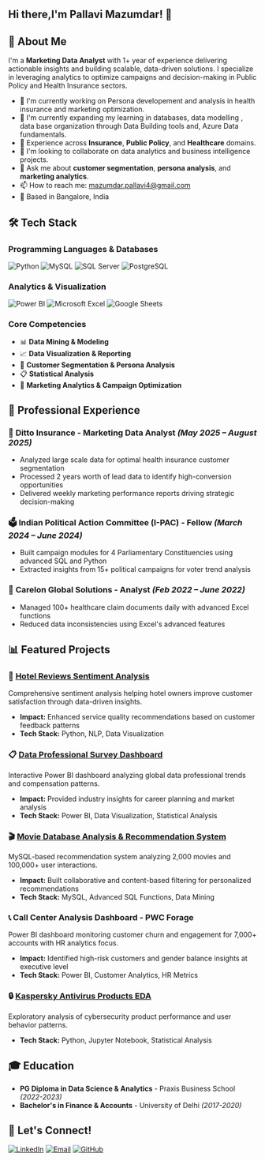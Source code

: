 ## Hi there,I'm Pallavi Mazumdar!  👋
## 🚀 About Me
I'm a **Marketing Data Analyst** with 1+ year of experience delivering actionable insights and building scalable, data-driven solutions. I specialize in leveraging analytics to optimize campaigns and decision-making in Public Policy and Health Insurance sectors.

- 🔭 I'm currently working on Persona developement and analysis in health insurance and marketing optimization.
- 🌱 I'm currently expanding my learning in databases, data modelling , data base organization through Data Building tools and, Azure Data fundamentals.
- 💼 Experience across **Insurance**, **Public Policy**, and **Healthcare** domains.
- 👯 I'm looking to collaborate on data analytics and business intelligence projects.
- 💬 Ask me about **customer segmentation**, **persona analysis**, and **marketing analytics**.
- 📫 How to reach me: mazumdar.pallavi4@gmail.com
- 📍 Based in Bangalore, India

## 🛠️ Tech Stack

### Programming Languages & Databases
![Python](https://img.shields.io/badge/Python-3776AB?style=for-the-badge&logo=python&logoColor=white)
![MySQL](https://img.shields.io/badge/MySQL-4479A1?style=for-the-badge&logo=mysql&logoColor=white)
![SQL Server](https://img.shields.io/badge/SQL%20Server-CC2927?style=for-the-badge&logo=microsoft-sql-server&logoColor=white)
![PostgreSQL](https://img.shields.io/badge/PostgreSQL-336791?style=for-the-badge&logo=postgresql&logoColor=white)

### Analytics & Visualization
![Power BI](https://img.shields.io/badge/Power%20BI-F2C811?style=for-the-badge&logo=powerbi&logoColor=black)
![Microsoft Excel](https://img.shields.io/badge/Microsoft%20Excel-217346?style=for-the-badge&logo=microsoft-excel&logoColor=white)
![Google Sheets](https://img.shields.io/badge/Google%20Sheets-34A853?style=for-the-badge&logo=google-sheets&logoColor=white)

### Core Competencies
- 📊 **Data Mining & Modeling**
- 📈 **Data Visualization & Reporting**
- 🎯 **Customer Segmentation & Persona Analysis**
- 📋 **Statistical Analysis**
- 💼 **Marketing Analytics & Campaign Optimization**

## 💼 Professional Experience

### 🏢 **Ditto Insurance** - Marketing Data Analyst *(May 2025 – August 2025)*
- Analyzed large scale data for optimal health insurance customer segmentation
- Processed 2 years worth of lead data to identify high-conversion opportunities
- Delivered weekly marketing performance reports driving strategic decision-making

### 🗳️ **Indian Political Action Committee (I-PAC)** - Fellow *(March 2024 – June 2024)*
- Built campaign modules for 4 Parliamentary Constituencies using advanced SQL and Python
- Extracted insights from 15+ political campaigns for voter trend analysis

### 🏥 **Carelon Global Solutions** - Analyst *(Feb 2022 – June 2022)*
- Managed 100+ healthcare claim documents daily with advanced Excel functions
- Reduced data inconsistencies using Excel's advanced features

## 📊 Featured Projects

### 🏨 [Hotel Reviews Sentiment Analysis](https://github.com/MazumdarPallavi24/Sentiment-Analysis-Of-Hotel-Reviews)
Comprehensive sentiment analysis helping hotel owners improve customer satisfaction through data-driven insights.
- **Impact:** Enhanced service quality recommendations based on customer feedback patterns
- **Tech Stack:** Python, NLP, Data Visualization

### 📋 [Data Professional Survey Dashboard](https://github.com/MazumdarPallavi24/Data-Professional-Survey-Takers)
Interactive Power BI dashboard analyzing global data professional trends and compensation patterns.
- **Impact:** Provided industry insights for career planning and market analysis
- **Tech Stack:** Power BI, Data Visualization, Statistical Analysis

### 🎬 [Movie Database Analysis & Recommendation System](https://github.com/MazumdarPallavi24/Movie-Recommendation-System)
MySQL-based recommendation system analyzing 2,000 movies and 100,000+ user interactions.
- **Impact:** Built collaborative and content-based filtering for personalized recommendations
- **Tech Stack:** MySQL, Advanced SQL Functions, Data Mining

### 📞 **Call Center Analysis Dashboard - PWC Forage**
Power BI dashboard monitoring customer churn and engagement for 7,000+ accounts with HR analytics focus.
- **Impact:** Identified high-risk customers and gender balance insights at executive level
- **Tech Stack:** Power BI, Customer Analytics, HR Metrics

### 🔒 [Kaspersky Antivirus Products EDA](https://github.com/MazumdarPallavi24/EDA-on-Kaspersky-Antivirus-Products)
Exploratory analysis of cybersecurity product performance and user behavior patterns.
- **Tech Stack:** Python, Jupyter Notebook, Statistical Analysis

## 🎓 Education
- **PG Diploma in Data Science & Analytics** - Praxis Business School *(2022-2023)*
- **Bachelor's in Finance & Accounts** - University of Delhi *(2017-2020)*
## 🤝 Let's Connect!

[![LinkedIn](https://img.shields.io/badge/LinkedIn-0077B5?style=for-the-badge&logo=linkedin&logoColor=white)](https://www.linkedin.com/in/pallavi-mazumdar-a1833a150/)
[![Email](https://img.shields.io/badge/Email-D14836?style=for-the-badge&logo=gmail&logoColor=white)](mailto:mazumdar.pallavi4@gmail.com)
[![GitHub](https://img.shields.io/badge/GitHub-181717?style=for-the-badge&logo=github&logoColor=white)](https://github.com/MazumdarPallavi24)
>
